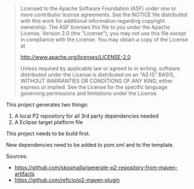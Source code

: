 > Licensed to the Apache Software Foundation (ASF) under one
> or more contributor license agreements.  See the NOTICE file
> distributed with this work for additional information
> regarding copyright ownership.  The ASF licenses this file
> to you under the Apache License, Version 2.0 (the
> "License"); you may not use this file except in compliance
> with the License.  You may obtain a copy of the License at
>
>    http://www.apache.org/licenses/LICENSE-2.0
>
> Unless required by applicable law or agreed to in writing,
> software distributed under the License is distributed on an
> "AS IS" BASIS, WITHOUT WARRANTIES OR CONDITIONS OF ANY
> KIND, either express or implied.  See the License for the
> specific language governing permissions and limitations
> under the License.

This project generates two things:

1. A local P2 repository for all 3rd party dependencies needed
2. A Eclipse target platform file

This project needs to be build first.

New dependencies need to be added to pom.xml and to the template.

Sources:

* <https://github.com/skosmalla/generate-p2-repository-from-maven-artifacts>
* <https://github.com/reficio/p2-maven-plugin>
